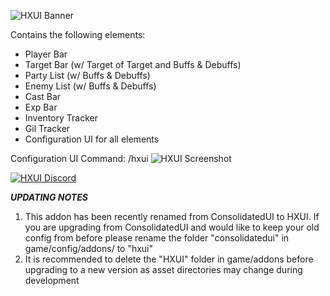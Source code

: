 ![HXUI Banner](https://user-images.githubusercontent.com/124013059/220467961-2bcd7ec4-02bc-4ef1-92c5-1ddd98cfc0ac.png)

Contains the following elements:
* Player Bar
* Target Bar (w/ Target of Target and Buffs & Debuffs)
* Party List (w/ Buffs & Debuffs)
* Enemy List (w/ Buffs & Debuffs)
* Cast Bar
* Exp Bar
* Inventory Tracker
* Gil Tracker
* Configuration UI for all elements

Configuration UI Command: /hxui
![HXUI Screenshot](https://user-images.githubusercontent.com/124013059/220468124-38323cf6-f6a8-40f8-860c-4420f9632130.png)

[![HXUI Discord](https://user-images.githubusercontent.com/124013059/220468014-bb680d46-3083-452e-803f-20f1385c7e72.png)](https://discord.gg/qepeymYw9y)

***UPDATING NOTES***
1) This addon has been recently renamed from ConsolidatedUI to HXUI. If you are upgrading from ConsolidatedUI and would like to keep your old config from before please rename the folder "consolidatedui" in game/config/addons/ to "hxui"
2) It is recommended to delete the "HXUI" folder in game/addons before upgrading to a new version as asset directories may change during development
